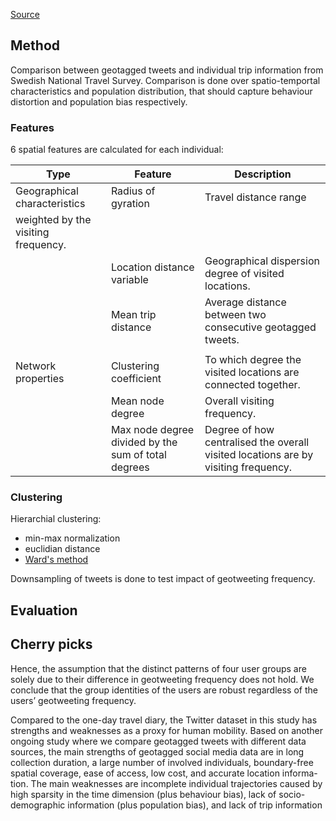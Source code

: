 [Source](./../references/2019-liao_Individual-to-collective-behaviours.pdf)

## Method

Comparison between geotagged tweets and individual trip information from Swedish National Travel Survey. Comparison is done over spatio-temportal characteristics and population distribution, that should capture behaviour distortion and population bias respectively.

### Features

6 spatial features are calculated for each individual:

| Type                                | Feature                                             | Description                                                                        |
| ----------------------------------- | --------------------------------------------------- | ---------------------------------------------------------------------------------- |
| Geographical characteristics        | Radius of gyration                                  | Travel distance range                                                              |
| weighted by the visiting frequency. |
|                                     | Location distance variable                          | Geographical dispersion degree of visited locations.                               |
|                                     | Mean trip distance                                  | Average distance between two consecutive geotagged tweets.                         |
|                                     |
| Network properties                  | Clustering coefficient                              | To which degree the visited locations are connected together.                      |
|                                     | Mean node degree                                    | Overall visiting frequency.                                                        |
|                                     | Max node degree divided by the sum of total degrees | Degree of how centralised the overall visited locations are by visiting frequency. |

### Clustering

Hierarchial clustering:

- min-max normalization
- euclidian distance
- [Ward's method](https://en.wikipedia.org/wiki/Ward%27s_method)

Downsampling of tweets is done to test impact of geotweeting frequency.

## Evaluation

## Cherry picks

Hence, the assumption that the distinct patterns of four user groups are solely due to their difference in geotweeting frequency does not hold. We conclude that the group identities of the users are robust regardless of the users’ geotweeting frequency.

Compared to the one-day travel diary, the Twitter dataset in this study has strengths and weaknesses as a proxy for human mobility. Based on another ongoing study where we compare geotagged tweets with different data sources, the main strengths of geotagged social media data are in long collection duration, a large number of involved individuals, boundary-free spatial coverage, ease of access, low cost, and accurate location informa- tion. The main weaknesses are incomplete individual trajectories caused by high sparsity in the time dimension (plus behaviour bias), lack of socio-demographic information (plus population bias), and lack of trip information
